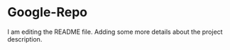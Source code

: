 # Google-Repo
I am editing the README file. Adding some more details about the project description.
